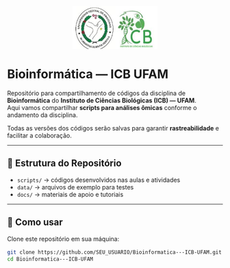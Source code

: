 <p align="center">
  <img src="icb.jpg" alt="Logo Bioinformática ICB UFAM" width="200"/>
</p>

# Bioinformática — ICB UFAM

Repositório para compartilhamento de códigos da disciplina de **Bioinformática** do **Instituto de Ciências Biológicas (ICB) — UFAM**.  
Aqui vamos compartilhar **scripts para análises ômicas** conforme o andamento da disciplina.  

Todas as versões dos códigos serão salvas para garantir **rastreabilidade** e facilitar a colaboração.

---

## 📂 Estrutura do Repositório
- `scripts/` → códigos desenvolvidos nas aulas e atividades  
- `data/` → arquivos de exemplo para testes  
- `docs/` → materiais de apoio e tutoriais  

---

## 🚀 Como usar
Clone este repositório em sua máquina:

```bash
git clone https://github.com/SEU_USUARIO/Bioinformatica---ICB-UFAM.git
cd Bioinformatica---ICB-UFAM

